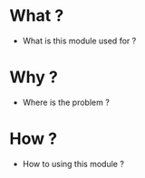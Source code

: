 # What ?
- What is this module used for ?

# Why ?
- Where is the problem ?

# How ?
- How to using this module ?